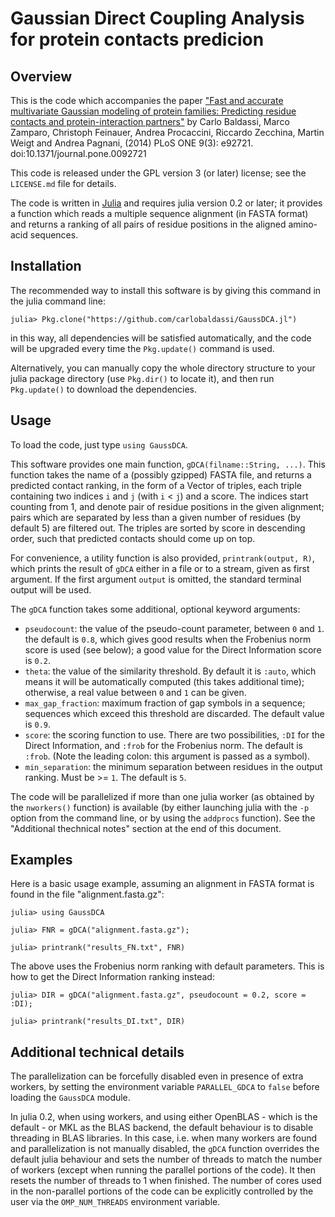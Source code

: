 Gaussian Direct Coupling Analysis for protein contacts predicion
================================================================

Overview
--------

This is the code which accompanies the paper ["Fast and accurate multivariate
Gaussian modeling of protein families: Predicting residue contacts and
protein-interaction partners"](http://www.plosone.org/article/info%3Adoi%2F10.1371%2Fjournal.pone.0092721)
by Carlo Baldassi, Marco Zamparo, Christoph Feinauer, Andrea Procaccini,
Riccardo Zecchina, Martin Weigt and Andrea Pagnani, (2014)
PLoS ONE 9(3): e92721. doi:10.1371/journal.pone.0092721

This code is released under the GPL version 3 (or later) license; see the
`LICENSE.md` file for details.

The code is written in [Julia](www.julialang.org) and requires julia version
0.2 or later; it provides a function which reads a multiple sequence alignment
(in FASTA format) and returns a ranking of all pairs of residue positions in
the aligned amino-acid sequences.

Installation
------------

The recommended way to install this software is by giving this command in the
julia command line:

  ```
  julia> Pkg.clone("https://github.com/carlobaldassi/GaussDCA.jl")
  ```

in this way, all dependencies will be satisfied automatically, and the code
will be upgraded every time the `Pkg.update()` command is used.

Alternatively, you can manually copy the whole directory structure to your
julia package directory (use `Pkg.dir()` to locate it), and then run
`Pkg.update()` to download the dependencies.

Usage
-----

To load the code, just type `using GaussDCA`.

This software provides one main function, `gDCA(filname::String, ...)`. This
function takes the name of a (possibly gzipped) FASTA file, and returns a
predicted contact ranking, in the form of a Vector of triples, each triple
containing two indices `i` and `j` (with `i` < `j`) and a score. The indices
start counting from 1, and denote pair of residue positions in the given
alignment; pairs which are separated by less than a given number of residues
(by default 5) are filtered out. The triples are sorted by score in descending
order, such that predicted contacts should come up on top.

For convenience, a utility function is also provided, `printrank(output, R)`,
which prints the result of `gDCA` either in a file or to a stream, given as
first argument.  If the first argument `output` is omitted, the standard
terminal output will be used.

The `gDCA` function takes some additional, optional keyword arguments:

 * `pseudocount`: the value of the pseudo-count parameter, between `0` and `1`.
                  the default is `0.8`, which gives good results when the
                  Frobenius norm score is used (see below); a good value for the
                  Direct Information score is `0.2`.
 * `theta`: the value of the similarity threshold. By default it is `:auto`,
            which means it will be automatically computed (this takes additional
            time); otherwise, a real value between `0` and `1` can be given.
 * `max_gap_fraction`: maximum fraction of gap symbols in a sequence; sequences
                       which exceed this threshold are discarded. The default
                       value is `0.9`.
 * `score`: the scoring function to use. There are two possibilities, `:DI` for
            the Direct Information, and `:frob` for the Frobenius norm. The
            default is `:frob`. (Note the leading colon: this argument is passed
            as a symbol).
 * `min_separation`: the minimum separation between residues in the output
                     ranking. Must be >= `1`. The default
                     is `5`.

The code will be parallelized if more than one julia worker (as obtained by the
`nworkers()` function) is available (by either launching julia with the `-p`
option from the command line, or by using the `addprocs` function). See the
"Additional thechnical notes" section at the end of this document.

Examples
--------

Here is a basic usage example, assuming an alignment in FASTA format is found
in the file "alignment.fasta.gz":

  ```
  julia> using GaussDCA

  julia> FNR = gDCA("alignment.fasta.gz");

  julia> printrank("results_FN.txt", FNR)
  ```

The above uses the Frobenius norm ranking with default parameters.
This is how to get the Direct Information ranking instead:

  ```
  julia> DIR = gDCA("alignment.fasta.gz", pseudocount = 0.2, score = :DI);

  julia> printrank("results_DI.txt", DIR)
  ```

Additional technical details
----------------------------

The parallelization can be forcefully disabled even in presence of extra
workers, by setting the environment variable `PARALLEL_GDCA` to `false`
before loading the `GaussDCA` module.

In julia 0.2, when using workers, and using either OpenBLAS - which is the
default - or MKL as the BLAS backend, the default behaviour is to disable
threading in BLAS libraries. In this case, i.e. when many workers are found and
parallelization is not manually disabled, the `gDCA` function overrides the
default julia behaviour and sets the number of threads to match the number of
workers (except when running the parallel portions of the code). It then resets
the number of threads to 1 when finished. The number of cores used in the
non-parallel portions of the code can be explicitly controlled by the user via
the `OMP_NUM_THREADS` environment variable.
